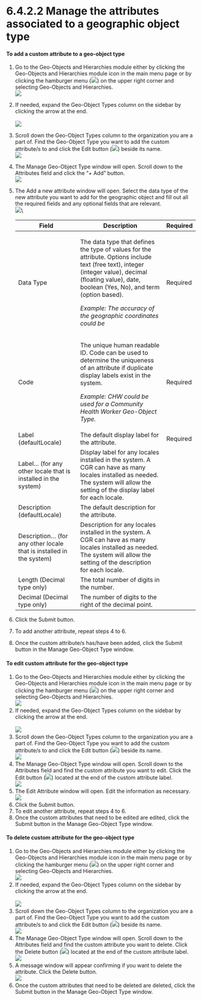 # 6.4.2.2 Manage the attributes associated to a geographic object type

#### **To add a custom attribute to a geo-object type**

1. Go to the Geo-Objects and Hierarchies module either by clicking the Geo-Objects and Hierarchies module icon in the main menu page or by clicking the hamburger menu (![](https://lh3.googleusercontent.com/iuPmL\_Z1smFoRNK34qpVh9--96pLjj8A-P4QdCAlpcvxkSIfD3bihusMrW6MlenmddHse4DMtkIfNaLzts2tH95aM8vei5RBC6-FuLkbYRi4j4V9LiSgid0KfK2wPUgPo-Oim\_IF7FqvJW8Ck-ESi0sPLJ2Hi6rets24LbXMhLUD7h3zOJePImZz)) on the upper right corner and selecting Geo-Objects and Hierarchies.\
   ![](<../../../../../.gitbook/assets/image (5).png>)
2. If needed, expand the Geo-Object Types column on the sidebar by clicking the arrow at the end.\
   \
   ![](<../../../../../.gitbook/assets/image (6) (1).png>)
3. Scroll down the Geo-Object Types column to the organization you are a part of. Find the Geo-Object Type you want to add the custom attribute/s to and click the Edit button (![](https://lh3.googleusercontent.com/rqRLbAmT6VNIJhpRmDqd40Pl8fzEO7febqBJsG3B3NxunEMAuDB9Kc\_q\_bAixYpUn5u4rmiysT87C9zwZ2bvybhzJiLXAbBXORN2vDEwGtbeCmj7o\_bSBnHd3I\_j7BI6rHd5Icz\_7yBKxJRsCIjVLy6YMq2SaZESro\_8FIQD\_0jUX66UGrL3rPav)) beside its name.\
   ![](<../../../../../.gitbook/assets/image (4).png>)
4. The Manage Geo-Object Type window will open. Scroll down to the Attributes field and click the “+ Add” button.\
   ![](<../../../../../.gitbook/assets/image (7).png>)
5.  The Add a new attribute window will open. Select the data type of the new attribute you want to add for the geographic object and fill out all the required fields and any optional fields that are relevant.\
    ![](https://lh4.googleusercontent.com/XJOHImIiBKFloFGzs6wz8MiA2vu6jZNdKtbHjP0lXPuojAkBd4IQ6U3\_YV-1mgcxh4MTnYJKtMxLoD0silpm\_tx3PctUmzAo-zDwE6vtFl7dOny\_gjX7YC2hseL337K4JqtJ7ptdqaXxV9qTOdc5BCNiamRkVVZyBc\_LIEchnlDr1dcwsWU9U0jb)\


    | Field                                                               | Description                                                                                                                                                                                                                                                                                       | Required |
    | ------------------------------------------------------------------- | ------------------------------------------------------------------------------------------------------------------------------------------------------------------------------------------------------------------------------------------------------------------------------------------------- | -------- |
    | Data Type                                                           | <p>The data type that defines the type of values for the attribute. Options include text (free text), integer (integer value), decimal (floating value), date, boolean (Yes, No), and term (option based).</p><p></p><p><em>Example: The accuracy of the geographic coordinates could be</em></p> | Required |
    | Code                                                                | <p>The unique human readable ID. Code can be used to determine the uniqueness of an attribute if duplicate display labels exist in the system.</p><p></p><p><em>Example: CHW could be used for a Community Health Worker Geo-Object Type.</em></p>                                                | Required |
    | Label (defaultLocale)                                               | The default display label for the attribute.                                                                                                                                                                                                                                                      | Required |
    | Label… (for any other locale that is installed in the system)       | Display label for any locales installed in the system. A CGR can have as many locales installed as needed. The system will allow the setting of the display label for each locale.                                                                                                                |          |
    | Description (defaultLocale)                                         | The default description for the attribute.                                                                                                                                                                                                                                                        |          |
    | Description… (for any other locale that is installed in the system) | Description for any locales installed in the system. A CGR can have as many locales installed as needed. The system will allow the setting of the description for each locale.                                                                                                                    |          |
    | Length (Decimal type only)                                          | The total number of digits in the number.                                                                                                                                                                                                                                                         |          |
    | Decimal (Decimal type only)                                         | The number of digits to the right of the decimal point.                                                                                                                                                                                                                                           |          |


6. Click the Submit button.&#x20;
7. To add another attribute, repeat steps 4 to 6.&#x20;
8. Once the custom attribute/s has/have been added, click the Submit button in the Manage Geo-Object Type window.

#### To edit custom attribute for the geo-object type

1. Go to the Geo-Objects and Hierarchies module either by clicking the Geo-Objects and Hierarchies module icon in the main menu page or by clicking the hamburger menu (![](https://lh3.googleusercontent.com/iuPmL\_Z1smFoRNK34qpVh9--96pLjj8A-P4QdCAlpcvxkSIfD3bihusMrW6MlenmddHse4DMtkIfNaLzts2tH95aM8vei5RBC6-FuLkbYRi4j4V9LiSgid0KfK2wPUgPo-Oim\_IF7FqvJW8Ck-ESi0sPLJ2Hi6rets24LbXMhLUD7h3zOJePImZz)) on the upper right corner and selecting Geo-Objects and Hierarchies.\
   ![](<../../../../../.gitbook/assets/image (5).png>)
2. If needed, expand the Geo-Object Types column on the sidebar by clicking the arrow at the end.\
   \
   ![](<../../../../../.gitbook/assets/image (6) (1).png>)
3. Scroll down the Geo-Object Types column to the organization you are a part of. Find the Geo-Object Type you want to add the custom attribute/s to and click the Edit button (![](https://lh3.googleusercontent.com/rqRLbAmT6VNIJhpRmDqd40Pl8fzEO7febqBJsG3B3NxunEMAuDB9Kc\_q\_bAixYpUn5u4rmiysT87C9zwZ2bvybhzJiLXAbBXORN2vDEwGtbeCmj7o\_bSBnHd3I\_j7BI6rHd5Icz\_7yBKxJRsCIjVLy6YMq2SaZESro\_8FIQD\_0jUX66UGrL3rPav)) beside its name.\
   ![](<../../../../../.gitbook/assets/image (4).png>)
4. The Manage Geo-Object Type window will open. Scroll down to the Attributes field and find the custom attribute you want to edit. Click the Edit button (![](https://lh4.googleusercontent.com/C2SgMpt2T0cB0a1mImyhzLfAxkEV8oUAeq5MrCz2l\_1my7WsoK2-nwrFJuJbUs3fMkJPGAdR92TGnXn630oDcNfIbiEhKzoyTrY\_fQt5lSsrsQpB\_AO8BXaAJ656ZakjWwykuxLsk9wQ3K13AHp7ewtEBAucKbwhKboHqP5bGqvm-3I0fEur6Ag-)) located at the end of the custom attribute label.\
   ![](<../../../../../.gitbook/assets/image (12).png>)
5. The Edit Attribute window will open. Edit the information as necessary.\
   ![](https://lh4.googleusercontent.com/ROwPGsBxrOhi6MPTn0oiO\_aWT7681RJErinGkeMqVvY6GhshhHZc91LSPLyNrkaSw06W5Z6F8ufS8h4raBD9V9AZ1RV1wIrARFwBMYHyUy2H92fJeWB5YQK0g8rqqWZ3ZH0ON5S8e9rKmfIb\_t9\_Pvcwf6L8YbFDykRjz9H81i09dbhDjSV889tN)
6. Click the Submit button.&#x20;
7. To edit another attribute, repeat steps 4 to 6.&#x20;
8. Once the custom attributes that need to be edited are edited, click the Submit button in the Manage Geo-Object Type window.

#### To delete custom attribute for the geo-object type

1. Go to the Geo-Objects and Hierarchies module either by clicking the Geo-Objects and Hierarchies module icon in the main menu page or by clicking the hamburger menu (![](https://lh3.googleusercontent.com/iuPmL\_Z1smFoRNK34qpVh9--96pLjj8A-P4QdCAlpcvxkSIfD3bihusMrW6MlenmddHse4DMtkIfNaLzts2tH95aM8vei5RBC6-FuLkbYRi4j4V9LiSgid0KfK2wPUgPo-Oim\_IF7FqvJW8Ck-ESi0sPLJ2Hi6rets24LbXMhLUD7h3zOJePImZz)) on the upper right corner and selecting Geo-Objects and Hierarchies.\
   ![](<../../../../../.gitbook/assets/image (5).png>)
2. If needed, expand the Geo-Object Types column on the sidebar by clicking the arrow at the end.\
   \
   ![](<../../../../../.gitbook/assets/image (6) (1).png>)
3. Scroll down the Geo-Object Types column to the organization you are a part of. Find the Geo-Object Type you want to add the custom attribute/s to and click the Edit button (![](https://lh3.googleusercontent.com/rqRLbAmT6VNIJhpRmDqd40Pl8fzEO7febqBJsG3B3NxunEMAuDB9Kc\_q\_bAixYpUn5u4rmiysT87C9zwZ2bvybhzJiLXAbBXORN2vDEwGtbeCmj7o\_bSBnHd3I\_j7BI6rHd5Icz\_7yBKxJRsCIjVLy6YMq2SaZESro\_8FIQD\_0jUX66UGrL3rPav)) beside its name.\
   ![](<../../../../../.gitbook/assets/image (4).png>)
4. The Manage Geo-Object Type window will open. Scroll down to the Attributes field and find the custom attribute you want to delete. Click the Delete button (![](https://lh5.googleusercontent.com/FgbWhoDVHhL4KeNlMIQ0gRn-6aiZHEiqOIc4CiazpTlNp2JRhgKnZPlPUf\_6Ou9uRdpyBk7Cne69YUJz2sFQpJBJqI4ULpL3Ho9n7viYmEmvONkIg\_HE7wOHqtMhnKCilDsHQA1sHI7DqSGrr2q6ySxk\_nLcMbw3Rcyhs-SBTS1v4a8140onKDT9)) located at the end of the custom attribute label.\
   ![](<../../../../../.gitbook/assets/image (10).png>)
5. A message window will appear confirming if you want to delete the attribute. Click the Delete button.\
   ![](https://lh5.googleusercontent.com/eopeOTC7kwfAFVhxRLCu7V-IhctWkc7pgLqw\_MRWF3M154o67nVY5iS2HDf4AdQZKcGEIImxGk-TQVlyojHWckIdSQ23IaFS27330h42NpicNzt7eUv5lWlwV47IcQCGU8zxyycdiUusSZRrsoFrFXof9FN\_ldYRApgVJuwyzh3D42LRWYSqfGdL)
6. Once the custom attributes that need to be deleted are deleted, click the Submit button in the Manage Geo-Object Type window.
